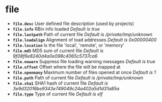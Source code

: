 <!-- TITLE: file -->

# file

- **`file.desc`** User defined file description (used by projects)
- **`file.info`** RBin info loaded _Default is true_
- **`file.lastpath`** Path of current file _Default is /private/tmp/unknown_
- **`file.loadalign`** Alignment of load addresses _Default is 0x00000400_
- **`file.location`** Is the file 'local', 'remote', or 'memory'
- **`file.md5`** MD5 sum of current file _Default is 9f08f6e8240d4a0e098c4065c5737ca6_
- **`file.nowarn`** Suppress file loading warning messages _Default is true_
- **`file.offset`** Offset where the file will be mapped at
- **`file.openmany`** Maximum number of files opened at once _Default is 1_
- **`file.path`** Path of current file _Default is /private/tmp/unknown_
- **`file.sha1`** SHA1 hash of current file _Default is 3e9d32016be9343e749049c24a402a5d1d31a85a_
- **`file.type`** Type of current file _Default is elf_

<p hidden>file.desc file.info file.lastpath file.loadalign file.location file.md5 file.nowarn file.offset file.openmany file.path file.sha1 file.type</p>